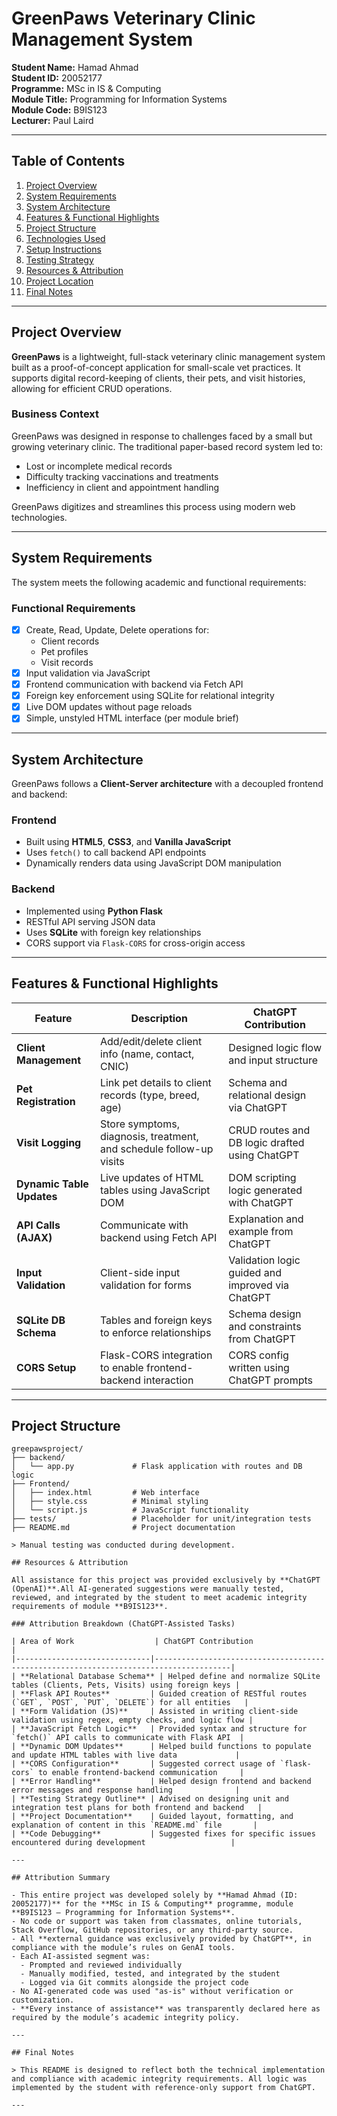 # GreenPaws Veterinary Clinic Management System

**Student Name:** Hamad Ahmad  
**Student ID:** 20052177  
**Programme:** MSc in IS & Computing  
**Module Title:** Programming for Information Systems  
**Module Code:** B9IS123  
**Lecturer:** Paul Laird  

---

## Table of Contents

1. [Project Overview](#project-overview)  
2. [System Requirements](#system-requirements)  
3. [System Architecture](#system-architecture)  
4. [Features & Functional Highlights](#features--functional-highlights)  
5. [Project Structure](#project-structure)  
6. [Technologies Used](#technologies-used)  
7. [Setup Instructions](#setup-instructions)  
8. [Testing Strategy](#testing-strategy)  
9. [Resources & Attribution](#resources--attribution)  
10. [Project Location](#project-location)  
11. [Final Notes](#final-notes)

---

## Project Overview

**GreenPaws** is a lightweight, full-stack veterinary clinic management system built as a proof-of-concept application for small-scale vet practices. It supports digital record-keeping of clients, their pets, and visit histories, allowing for efficient CRUD operations.

### Business Context

GreenPaws was designed in response to challenges faced by a small but growing veterinary clinic. The traditional paper-based record system led to:

- Lost or incomplete medical records  
- Difficulty tracking vaccinations and treatments  
- Inefficiency in client and appointment handling  

GreenPaws digitizes and streamlines this process using modern web technologies.

---

## System Requirements

The system meets the following academic and functional requirements:

### Functional Requirements

- [x] Create, Read, Update, Delete operations for:
  - Client records
  - Pet profiles
  - Visit records
- [x] Input validation via JavaScript  
- [x] Frontend communication with backend via Fetch API  
- [x] Foreign key enforcement using SQLite for relational integrity  
- [x] Live DOM updates without page reloads  
- [x] Simple, unstyled HTML interface (per module brief)  

---

## System Architecture

GreenPaws follows a **Client-Server architecture** with a decoupled frontend and backend:

### Frontend

- Built using **HTML5**, **CSS3**, and **Vanilla JavaScript**
- Uses `fetch()` to call backend API endpoints
- Dynamically renders data using JavaScript DOM manipulation

### Backend

- Implemented using **Python Flask**
- RESTful API serving JSON data
- Uses **SQLite** with foreign key relationships
- CORS support via `Flask-CORS` for cross-origin access

---

## Features & Functional Highlights

| Feature                       | Description                                                                 | ChatGPT Contribution                        |
|------------------------------|-----------------------------------------------------------------------------|---------------------------------------------|
| **Client Management**         | Add/edit/delete client info (name, contact, CNIC)                          | Designed logic flow and input structure     |
| **Pet Registration**          | Link pet details to client records (type, breed, age)                      | Schema and relational design via ChatGPT    |
| **Visit Logging**             | Store symptoms, diagnosis, treatment, and schedule follow-up visits        | CRUD routes and DB logic drafted using ChatGPT |
| **Dynamic Table Updates**     | Live updates of HTML tables using JavaScript DOM                           | DOM scripting logic generated with ChatGPT  |
| **API Calls (AJAX)**          | Communicate with backend using Fetch API                                   | Explanation and example from ChatGPT        |
| **Input Validation**          | Client-side input validation for forms                                     | Validation logic guided and improved via ChatGPT |
| **SQLite DB Schema**          | Tables and foreign keys to enforce relationships                           | Schema design and constraints from ChatGPT  |
| **CORS Setup**                | Flask-CORS integration to enable frontend-backend interaction              | CORS config written using ChatGPT prompts   |

---

## Project Structure

```plaintext
greepawsproject/
├── backend/
│   └── app.py             # Flask application with routes and DB logic
├── Frontend/
│   ├── index.html         # Web interface
│   ├── style.css          # Minimal styling
│   └── script.js          # JavaScript functionality
├── tests/                 # Placeholder for unit/integration tests
├── README.md              # Project documentation

> Manual testing was conducted during development. 

## Resources & Attribution

All assistance for this project was provided exclusively by **ChatGPT (OpenAI)**.All AI-generated suggestions were manually tested, reviewed, and integrated by the student to meet academic integrity requirements of module **B9IS123**.

### Attribution Breakdown (ChatGPT-Assisted Tasks)

| Area of Work                  | ChatGPT Contribution                                                                 |
|------------------------------|---------------------------------------------------------------------------------------|
| **Relational Database Schema** | Helped define and normalize SQLite tables (Clients, Pets, Visits) using foreign keys |
| **Flask API Routes**         | Guided creation of RESTful routes (`GET`, `POST`, `PUT`, `DELETE`) for all entities   |
| **Form Validation (JS)**     | Assisted in writing client-side validation using regex, empty checks, and logic flow |
| **JavaScript Fetch Logic**   | Provided syntax and structure for `fetch()` API calls to communicate with Flask API  |
| **Dynamic DOM Updates**      | Helped build functions to populate and update HTML tables with live data             |
| **CORS Configuration**       | Suggested correct usage of `flask-cors` to enable frontend-backend communication     |
| **Error Handling**           | Helped design frontend and backend error messages and response handling              |
| **Testing Strategy Outline** | Advised on designing unit and integration test plans for both frontend and backend   |
| **Project Documentation**    | Guided layout, formatting, and explanation of content in this `README.md` file       |
| **Code Debugging**           | Suggested fixes for specific issues encountered during development                   |

---

## Attribution Summary

- This entire project was developed solely by **Hamad Ahmad (ID: 20052177)** for the **MSc in IS & Computing** programme, module **B9IS123 – Programming for Information Systems**.
- No code or support was taken from classmates, online tutorials, Stack Overflow, GitHub repositories, or any third-party source.
- All **external guidance was exclusively provided by ChatGPT**, in compliance with the module’s rules on GenAI tools.
- Each AI-assisted segment was:
  - Prompted and reviewed individually
  - Manually modified, tested, and integrated by the student
  - Logged via Git commits alongside the project code
- No AI-generated code was used "as-is" without verification or customization.
- **Every instance of assistance** was transparently declared here as required by the module’s academic integrity policy.

---

## Final Notes

> This README is designed to reflect both the technical implementation and compliance with academic integrity requirements. All logic was implemented by the student with reference-only support from ChatGPT.

---
